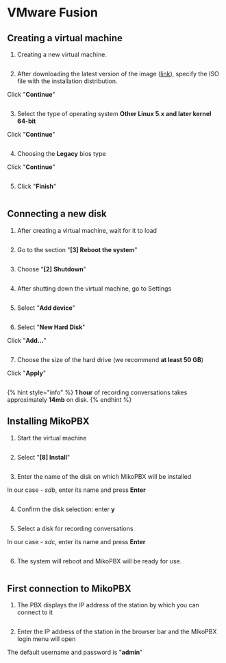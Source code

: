 # VMware Fusion

## Creating a virtual machine

1. Creating a new virtual machine.

<figure><img src="../../.gitbook/assets/1 (6).png" alt=""><figcaption></figcaption></figure>

2. After downloading the latest version of the image ([link](https://www.mikopbx.ru/download/)), specify the ISO file with the installation distribution.

Click "**Continue**"

<figure><img src="../../.gitbook/assets/2 (10).png" alt=""><figcaption></figcaption></figure>

3. Select the type of operating system **Other Linux 5.x and later kernel 64-bit**

Click "**Continue**"

<figure><img src="../../.gitbook/assets/22 (1).png" alt=""><figcaption></figcaption></figure>

4. Choosing the **Legacy** bios type

Click "**Continue**"

<figure><img src="../../.gitbook/assets/4 (17).png" alt=""><figcaption></figcaption></figure>

5. Click "**Finish**"

<figure><img src="../../.gitbook/assets/5 (20).png" alt=""><figcaption></figcaption></figure>

## Connecting a new disk

1. After creating a virtual machine, wait for it to load

<figure><img src="../../.gitbook/assets/image (20).png" alt=""><figcaption></figcaption></figure>

2. Go to the section "**\[3] Reboot the system**"

<figure><img src="../../.gitbook/assets/image (11).png" alt=""><figcaption></figcaption></figure>

3. Choose "**\[2]** **Shutdown**"

<figure><img src="../../.gitbook/assets/image (17).png" alt=""><figcaption></figcaption></figure>

4. After shutting down the virtual machine, go to Settings

<figure><img src="../../.gitbook/assets/image (22).png" alt=""><figcaption></figcaption></figure>

5. Select "**Add device**"

<figure><img src="../../.gitbook/assets/image (4).png" alt=""><figcaption></figcaption></figure>

6. Select "**New Hard Disk**"

&#x20;Click "**Add...**"

<figure><img src="../../.gitbook/assets/image (5).png" alt=""><figcaption></figcaption></figure>

7. Choose the size of the hard drive (we recommend **at least 50 GB**)

&#x20;Click "**Apply**"

<figure><img src="../../.gitbook/assets/image (3).png" alt=""><figcaption></figcaption></figure>

{% hint style="info" %}
**1 hour** of recording conversations takes approximately **14mb** on disk.
{% endhint %}

## Installing MikoPBX

1. Start the virtual machine

<figure><img src="../../.gitbook/assets/image (31).png" alt=""><figcaption></figcaption></figure>

2. Select "**\[8] Install**"

<figure><img src="../../.gitbook/assets/image (14).png" alt=""><figcaption></figcaption></figure>

3. Enter the name of the disk on which MikoPBX will be installed

In our case - _sdb_, enter its name and press **Enter**

<figure><img src="../../.gitbook/assets/image (30).png" alt=""><figcaption></figcaption></figure>

4. Confirm the disk selection: enter **y**

<figure><img src="../../.gitbook/assets/image (34).png" alt=""><figcaption></figcaption></figure>

5. Select a disk for recording conversations

In our case - _sdc_, enter its name and press **Enter**

<figure><img src="../../.gitbook/assets/image (1).png" alt=""><figcaption></figcaption></figure>

6. The system will reboot and MikoPBX will be ready for use.

<figure><img src="../../.gitbook/assets/image (12).png" alt=""><figcaption></figcaption></figure>

## First connection to MikoPBX

1. The PBX displays the IP address of the station by which you can connect to it

<figure><img src="../../.gitbook/assets/image (26).png" alt=""><figcaption></figcaption></figure>

2. Enter the IP address of the station in the browser bar and the MIkoPBX login menu will open

&#x20;The default username and password is "**admin**"

<figure><img src="../../.gitbook/assets/21 (1).png" alt=""><figcaption></figcaption></figure>
